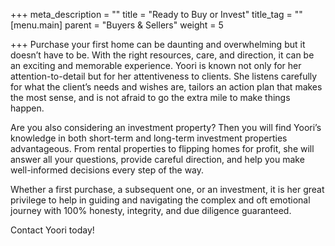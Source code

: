 +++
meta_description = ""
title = "Ready to Buy or Invest"
title_tag = ""
[menu.main]
parent = "Buyers & Sellers"
weight = 5

+++
Purchase your first home can be daunting and overwhelming but it doesn’t have to be. With the right resources, care, and direction, it can be an exciting and memorable experience. Yoori is known not only for her attention-to-detail but for her attentiveness to clients. She listens carefully for what the client’s needs and wishes are, tailors an action plan that makes the most sense, and is not afraid to go the extra mile to make things happen.

Are you also considering an investment property? Then you will find Yoori’s knowledge in both short-term and long-term investment properties advantageous. From rental properties to flipping homes for profit, she will answer all your questions, provide careful direction, and help you make well-informed decisions every step of the way.

Whether a first purchase, a subsequent one, or an investment, it is her great privilege to help in guiding and navigating the complex and oft emotional journey with 100% honesty, integrity, and due diligence guaranteed.

Contact Yoori today!